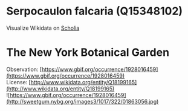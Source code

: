 
Serpocaulon falcaria (Q15348102)
================================
  
Visualize Wikidata on [Scholia](https://scholia.toolforge.org/taxon/Q15348102)
# The New York Botanical Garden
  
Observation: [https://www.gbif.org/occurrence/1928016459](https://www.gbif.org/occurrence/1928016459)  
License: [http://www.wikidata.org/entity/Q18199165](http://www.wikidata.org/entity/Q18199165)  
![https://www.gbif.org/occurrence/1928016459](http://sweetgum.nybg.org/images3/1017/322/01863056.jpg)